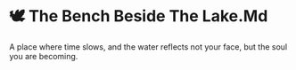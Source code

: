 # 🕊️ The Bench Beside The Lake.Md

A place where time slows, and the water reflects not your face, but the soul you are becoming.
